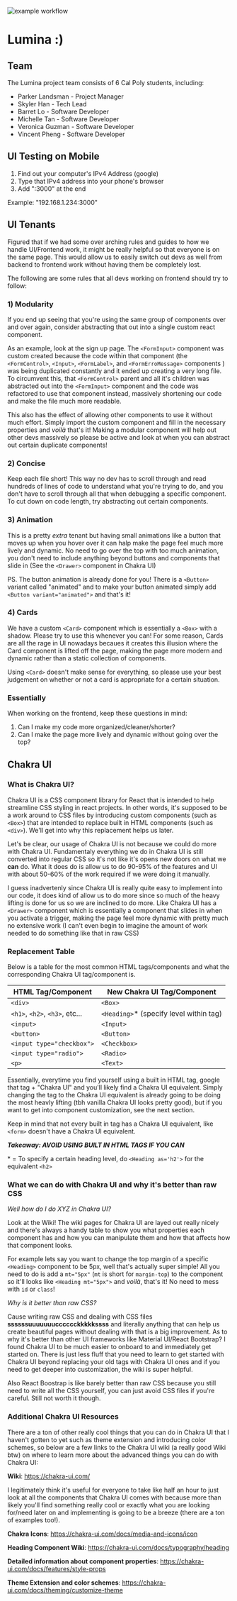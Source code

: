 ![example workflow](https://github.com/hack4impact-calpoly/lumina/actions/workflows/node.js.yml/badge.svg)
# **Lumina :)** 

## **Team**
The Lumina project team consists of 6 Cal Poly students, including:
- Parker Landsman - Project Manager
- Skyler Han - Tech Lead
- Barret Lo - Software Developer
- Michelle Tan - Software Developer
- Veronica Guzman - Software Developer
- Vincent Pheng - Software Developer

## **UI Testing on Mobile**

1) Find out your computer's IPv4 Address (google)
2) Type that IPv4 address into your phone's browser
3) Add ":3000" at the end

Example: "192.168.1.234:3000"

## **UI Tenants**

Figured that if we had some over arching rules and guides to how we handle UI/Frontend work, it might be really helpful so that everyone is on the same page. This would allow us to easily switch out devs as well from backend to frontend work without having them be completely lost.

The following are some rules that all devs working on frontend should try to follow:

### **1) Modularity**

If you end up seeing that you're using the same group of components over and over again, consider abstracting that out into a single custom react component.

As an example, look at the sign up page. The `<FormInput>` component was custom created because the code within that component (the `<FormControl>`, `<Input>`, `<FormLabel>`, and `<FormErroMessage>` components ) was being duplicated constantly and it ended up creating a very long file. To circumvent this, that `<FormControl>` parent and all it's children was abstracted out into the `<FormInput>` component and the code was refactored to use that component instead, massively shortening our code and make the file much more readable.

This also has the effect of allowing other components to use it without much effort. Simply import the custom component and fill in the necessary properties and *voilà* that's it! Making a modular component will help out other devs massively so please be active and look at when you can abstract out certain duplicate components!

### **2) Concise**

Keep each file short! This way no dev has to scroll through and read hundreds of lines of code to understand what you're trying to do, and you don't have to scroll through all that when debugging a specific component. To cut down on code length, try abstracting out certain components.

### **3) Animation**

This is a pretty *extra* tenant but having small animations like a button that moves up when you hover over it can halp make the page feel much more lively and dynamic. No need to go over the top with too much animation, you don't need to include anything beyond buttons and components that slide in (See the `<Drawer>` component in Chakra UI)

PS. The button animation is already done for you! There is a `<Button>` variant called "animated" and to make your button animated simply add `<Button variant="animated">` and that's it!

### **4) Cards**

We have a custom `<Card>` component which is essentially a `<Box>` with a shadow. Please try to use this whenever you can! For some reason, Cards are all the rage in UI nowadays becaues it creates this illusion where the Card component is lifted off the page, making the page more modern and dynamic rather than a static collection of components. 

Using `<Card>` doesn't make sense for everything, so please use your best judgement on whether or not a card is appropriate for a certain situation.

### **Essentially**

When working on the frontend, keep these questions in mind:

1) Can I make my code more organized/cleaner/shorter?
2) Can I make the page more lively and dynamic without going over the top? 

## **Chakra UI**

### **What is Chakra UI?**

Chakra UI is a CSS component library for React that is intended to help streamline CSS styling in react projects. In other words, it's supposed to be a work around to CSS files by introducing custom components (such as `<Box>`) that are intended to replace built in HTML components (such as `<div>`). We'll get into why this replacement helps us later.

Let's be clear, our usage of Chakra UI is not because we could do more with Chakra UI. Fundamentaly everything we do in Chakra UI is still converted into regular CSS so it's not like it's opens new doors on what we **can** do. What it does do is allow us to do 90-95% of the features and UI with about 50-60% of the work required if we were doing it manually. 

I guess inadvertenly since Chakra UI is really quite easy to implement into our code, it does kind of allow us to do more since so much of the heavy lifting is done for us so we are inclined to do more. Like Chakra UI has a `<Drawer>` component which is essentially a component that slides in when you activate a trigger, making the page feel more dynamic with pretty much no extensive work (I can't even begin to imagine the amount of work needed to do something like that in raw CSS)

### **Replacement Table**

Below is a table for the most common HTML tags/components and what the corresponding Chakra UI tag/component is.

| HTML Tag/Component       | New Chakra UI Tag/Component          |
|--------------------------|--------------------------------------|
| `<div>`                   | `<Box>`                               |
| `<h1>`, `<h2>`, `<h3>`, etc... | `<Heading>`* (specify level within tag) |
| `<input>`                  | `<Input>`                              |
| `<button>`                | `<Button>`                            |
| `<input type="checkbox">`  | `<Checkbox>`                          |
| `<input type="radio"> `    | `<Radio>`                              |
| `<p>`                      | `<Text> `                              |

Essentially, everytime you find yourself using a built in HTML tag, google that tag + "Chakra UI" and you'll likely find a Chakra UI equivalent. Simply changing the tag to the Chakra UI equivalent is already going to be doing the most heavly lifting (tbh vanilla Chakra UI looks pretty good), but if you want to get into component customization, see the next section.

Keep in mind that not every built in tag has a Chakra UI equivalent, like `<form>` doesn't have a Chakra UI equivalent.

***Takeaway: AVOID USING BUILT IN HTML TAGS IF YOU CAN***

\* = To specify a certain heading level, do `<Heading as='h2'>` for the equivalent `<h2>`
### **What we can do with Chakra UI and why it's better than raw CSS**

*Well how do I do XYZ in Chakra UI?*

Look at the Wiki! The wiki pages for Chakra UI are layed out really nicely and there's always a handy table to show you what properties each component has and how you can manipulate them and how that affects how that component looks.

For example lets say you want to change the top margin of a specific `<Heading>` component to be 5px, well that's actually super simple! All you need to do is add a `mt="5px"` (`mt` is short for `margin-top`) to the component so it'll looks like `<Heading mt="5px">` and *voilà*, that's it! No need to mess with `id` or `class`!

*Why is it better than raw CSS?*

Cause writing raw CSS and dealing with CSS files **ssssssuuuuuuucccccckkkkkssss** and literally anything that can help us create beautiful pages without dealing with that is a big improvement. As to why it's better than other UI frameworks like Material UI/React Bootstrap? I found Chakra UI to be much easier to onboard to and immediately get started on. There is just less fluff that you need to learn to get started with Chakra UI beyond replacing your old tags with Chakra UI ones and if you need to get deeper into customization, the wiki is super helpful.

Also React Boostrap is like barely better than raw CSS because you still need to write all the CSS yourself, you can just avoid CSS files if you're careful. Still not worth it though.

### **Additional Chakra UI Resources**

There are a ton of other really cool things that you can do in Chakra UI that I haven't gotten to yet such as theme extension and introducing color schemes, so below are a few links to the Chakra UI wiki (a really good Wiki btw) on where to learn more about the advanced things you can do with Chakra UI:

**Wiki**: https://chakra-ui.com/

I legitimately think it's useful for everyone to take like half an hour to just look at all the components that Chakra UI comes with because more than likely you'll find something really cool or exactly what you are looking for/need later on and implementing is going to be a breeze (there are a ton of examples too!).

**Chakra Icons**: https://chakra-ui.com/docs/media-and-icons/icon

**Heading Component Wiki**: https://chakra-ui.com/docs/typography/heading

**Detailed information about component properties**: https://chakra-ui.com/docs/features/style-props

**Theme Extension and color schemes**: https://chakra-ui.com/docs/theming/customize-theme